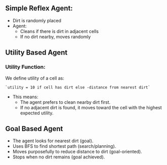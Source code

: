 ## Simple Reflex Agent:
* Dirt is randomly placed
* Agent:
    - Cleans if there is dirt in adjacent cells
    - If no dirt nearby, moves randomly
## Utility Based Agent
### Utility Function:
We define utility of a cell as:</br>

    `utility = 10 if cell has dirt else -distance from nearest dirt`
    
* This means:
    - The agent prefers to clean nearby dirt first.
    - If no adjacent dirt is found, it moves toward the cell with the highest expected utility.
## Goal Based Agent
* The agent looks for nearest dirt (goal).
* Uses BFS to find shortest path (search/planning).
* Moves purposefully to reduce distance to dirt (goal-oriented).
* Stops when no dirt remains (goal achieved).
